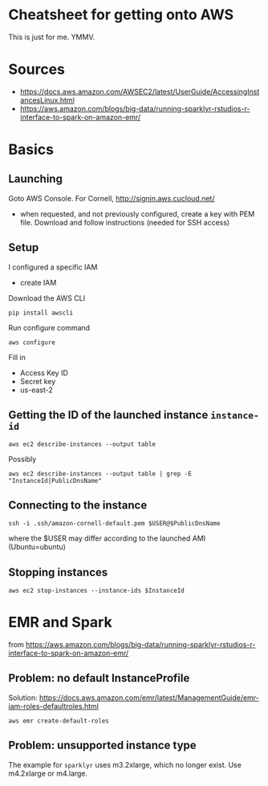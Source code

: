 # Cheatsheet for getting onto AWS 

This is just for me. YMMV.

# Sources
- https://docs.aws.amazon.com/AWSEC2/latest/UserGuide/AccessingInstancesLinux.html
- https://aws.amazon.com/blogs/big-data/running-sparklyr-rstudios-r-interface-to-spark-on-amazon-emr/

# Basics
## Launching
Goto AWS Console. For Cornell, http://signin.aws.cucloud.net/
- when requested, and not previously configured, create a key with PEM file. Download and follow instructions (needed for SSH access)

## Setup
I configured a specific IAM
- create IAM

Download the AWS CLI

    pip install awscli

Run configure command

    aws configure

Fill in 
- Access Key ID
- Secret key
- us-east-2

## Getting the ID of the launched instance `instance-id`
    aws ec2 describe-instances --output table

Possibly

    aws ec2 describe-instances --output table | grep -E "InstanceId|PublicDnsName"

## Connecting to the instance
    ssh -i .ssh/amazon-cornell-default.pem $USER@$PublicDnsName
where the $USER may differ according to the launched AMI (Ubuntu=ubuntu)

## Stopping instances
    aws ec2 stop-instances --instance-ids $InstanceId


# EMR and Spark
from https://aws.amazon.com/blogs/big-data/running-sparklyr-rstudios-r-interface-to-spark-on-amazon-emr/

## Problem: no default InstanceProfile
Solution: https://docs.aws.amazon.com/emr/latest/ManagementGuide/emr-iam-roles-defaultroles.html

    aws emr create-default-roles
    
## Problem: unsupported instance type
The example for `sparklyr` uses m3.2xlarge, which no longer exist. Use m4.2xlarge or m4.large.
